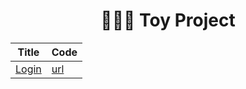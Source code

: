 <div align="center">

# 🏄🏼‍♀️ Toy Project
  
| Title | Code | 
|  ---  | --- |
| [Login](https://github.com/ChaejinE/Toy-Project/blob/main/login/README.md) | [url](https://github.com/ChaejinE/Toy-Project/tree/main/login) |

</div>
